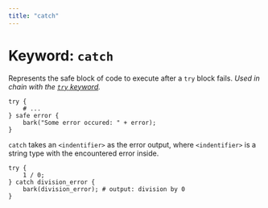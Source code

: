 ```yaml
---
title: "catch"
---
```


# Keyword: `catch`

Represents the safe block of code to execute after a `try` block fails. _Used in chain with the [`try` keyword](/docs/keywords/try)._

```glang
try {
    # ...
} safe error {
    bark("Some error occured: " + error);
}
```

`catch` takes an `<indentifier>` as the error output, where `<indentifier>` is a string type with the encountered error inside.

```glang
try {
    1 / 0;
} catch division_error {
    bark(division_error); # output: division by 0
}
```
